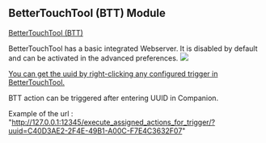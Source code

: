 ## BetterTouchTool (BTT)  Module

[BetterTouchTool (BTT) ](https://github.com/folivoraAI/BetterTouchTool)


BetterTouchTool has a basic integrated Webserver. It is disabled by default and can be activated in the advanced preferences.
![](https://docs.bettertouchtool.net/docs/media/new/webserver@2x.jpg)

[You can get the uuid by right-clicking any configured trigger in BetterTouchTool.](https://docs.bettertouchtool.net/docs/1104_webserver.html)

BTT action can be triggered after entering UUID in Companion.

Example of the url :
"http://127.0.0.1:12345/execute_assigned_actions_for_trigger/?uuid=C40D3AE2-2F4E-49B1-A00C-F7E4C3632F07"
